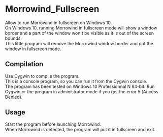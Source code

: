 # Morrowind_Fullscreen
Allow to run Morrowind in fullscreen on Windows 10.  
On Windows 10, running Morrowind in fullscreen mode will show a window border and a part of the window won't be visible as it is out of the screen bounds.  
This little program will remove the Morrowind window border and put the window in fullscreen mode.

## Compilation
Use Cygwin to compile the program.  
This is a console program, so you can run it from the Cygwin console.  
The program has been tested on Windows 10 Professionnal N 64-bit.
Run Cygwin or the program in administrator mode if you get the error 5 (Access Denied).

## Usage
Start the program before launching Morrowind.  
When Morrowind is detected, the program will put it in fullscreen and exit.  

